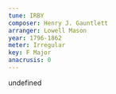 ```yaml
---
tune: IRBY
composer: Henry J. Gauntlett
arranger: Lowell Mason
year: 1796-1862
meter: Irregular
key: F Major
anacrusis: 0
---
```

undefined